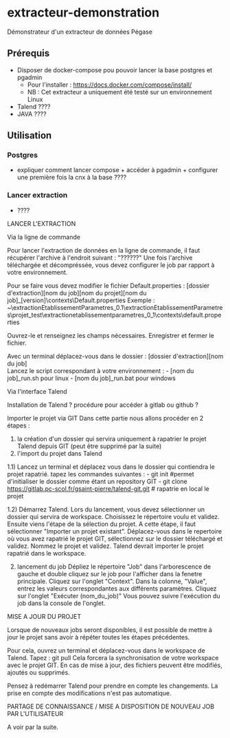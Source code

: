 # extracteur-demonstration
Démonstrateur d'un extracteur de données Pégase
## Prérequis
* Disposer de docker-compose pou pouvoir lancer la base postgres et pgadmin 
  * Pour l'installer : https://docs.docker.com/compose/install/
  * NB : Cet extracteur a uniquement été testé sur un environnement Linux
* Talend ????
* JAVA ????
## Utilisation
### Postgres
* expliquer comment lancer compose + accéder à pgadmin + configurer une première fois la cnx à la base ????
### Lancer extraction
* ????

LANCER L'EXTRACTION

Via la ligne de commande

Pour lancer l'extraction de données en la ligne de commande, il faut récupérer l'archive à l'endroit suivant : "??????"
Une fois l'archive téléchargée et décompréssée, vous devez configurer le job par rapport à votre environnement.

Pour se faire vous devez modifier le fichier Default.properties : [dossier d'extraction]\[nom du job]\[nom du projet]\[nom du job]_[version]\contexts\Default.properties
Exemple : ~\extractionEtablissementParametres_0.1\extractionEtablissementParametres\projet_test\extractionetablissementparametres_0_1\contexts\default.properties

Ouvrez-le et renseignez les champs nécessaires.
Enregistrer et fermer le fichier.

Avec un terminal déplacez-vous dans le dossier : [dossier d'extraction]\[nom du job]\
Lancez le script correspondant à votre environnement :
	- [nom du job]_run.sh pour linux
	- [nom du job]_run.bat pour windows


Via l'interface Talend

Installation de Talend ?
procédure pour accéder à gitlab ou github ?

Importer le projet via GIT
Dans cette partie nous allons procéder en 2 étapes : 
1) la création d'un dossier qui servira uniquement à rapatrier le projet Talend depuis GIT (peut être supprimé par la suite)
2) l'import du projet dans Talend

1.1) Lancez un terminal et déplacez vous dans le dossier qui contiendra le projet rapatrié.
tapez les commandes suivantes : 
	- git init 			#permet d'initialiser le dossier comme étant un repository GIT
	- git clone https://gitlab.pc-scol.fr/gsaint-pierre/talend-git.git			# rapatrie en local le projet

1.2) Démarrez Talend.
Lors du lancement, vous devez sélectionner un dossier qui servira de workspace. 
Choisissez le répertoire voulu et validez.
Ensuite viens l'étape de la sélection du projet.
A cette étape, il faut sélectionner "Importer un projet existant".
Déplacez-vous dans le repertoire où vous avez rapatrié le projet GIT, sélectionnez sur le dossier téléchargé et validez.
Nommez le projet et validez.
Talend devrait importer le projet rapatrié dans le workspace.


2) lancement du job
Dépliez le répertoire "Job" dans l'arborescence de gauche et double cliquez sur le job pour l'afficher dans la fenetre principale.
Cliquez sur l'onglet "Context".
Dans la colonne, "Value", entrez les valeurs correspondantes aux différents paramètres.
Cliquez sur l'onglet "Exécuter (nom_du_job)"
Vous pouvez suivre l'exécution du job dans la console de l'onglet.



MISE A JOUR DU PROJET

Lorsque de nouveaux jobs seront disponibles, il est possible de mettre à jour le projet sans avoir à répéter toutes les étapes précédentes.

Pour cela, ouvrez un terminal et déplacez-vous dans le workspace de Talend.
Tapez : git pull
Cela forcera la synchronisation de votre workspace avec le projet GIT. 
En cas de mise à jour, des fichiers peuvent être modifiés, ajoutés ou supprimés.

Pensez à redémarrer Talend pour prendre en compte les changements. La prise en compte des modifications n'est pas automatique.



PARTAGE DE CONNAISSANCE / MISE A DISPOSITION DE NOUVEAU JOB PAR L'UTILISATEUR

A voir par la suite.
